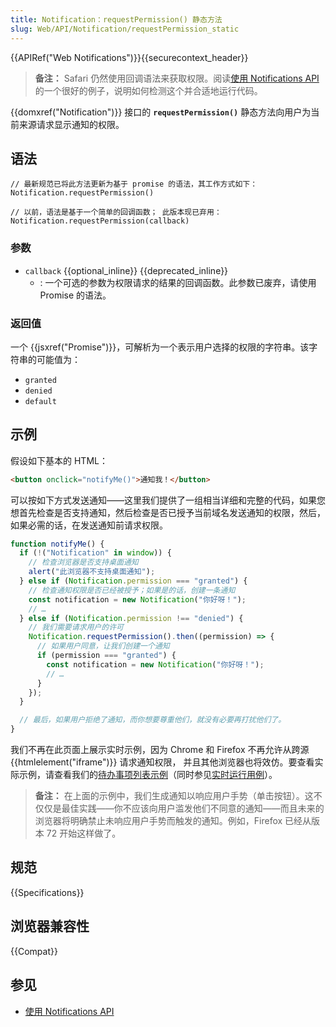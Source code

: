 ```yaml
---
title: Notification：requestPermission() 静态方法
slug: Web/API/Notification/requestPermission_static
---
```


{{APIRef("Web Notifications")}}{{securecontext_header}}

> **备注：** Safari 仍然使用回调语法来获取权限。阅读[使用 Notifications API](/zh-CN/docs/Web/API/Notifications_API/Using_the_Notifications_API) 的一个很好的例子，说明如何检测这个并合适地运行代码。

{{domxref("Notification")}} 接口的 **`requestPermission()`** 静态方法向用户为当前来源请求显示通知的权限。

## 语法

```js-nolint
// 最新规范已将此方法更新为基于 promise 的语法，其工作方式如下：
Notification.requestPermission()

// 以前，语法是基于一个简单的回调函数； 此版本现已弃用：
Notification.requestPermission(callback)
```

### 参数

- `callback` {{optional_inline}} {{deprecated_inline}}
  - : 一个可选的参数为权限请求的结果的回调函数。此参数已废弃，请使用 Promise 的语法。

### 返回值

一个 {{jsxref("Promise")}}，可解析为一个表示用户选择的权限的字符串。该字符串的可能值为：

- `granted`
- `denied`
- `default`

## 示例

假设如下基本的 HTML：

```html
<button onclick="notifyMe()">通知我！</button>
```

可以按如下方式发送通知——这里我们提供了一组相当详细和完整的代码，如果您想首先检查是否支持通知，然后检查是否已授予当前域名发送通知的权限，然后，如果必需的话，在发送通知前请求权限。

```js
function notifyMe() {
  if (!("Notification" in window)) {
    // 检查浏览器是否支持桌面通知
    alert("此浏览器不支持桌面通知");
  } else if (Notification.permission === "granted") {
    // 检查通知权限是否已经被授予；如果是的话，创建一条通知
    const notification = new Notification("你好呀！");
    // …
  } else if (Notification.permission !== "denied") {
    // 我们需要请求用户的许可
    Notification.requestPermission().then((permission) => {
      // 如果用户同意，让我们创建一个通知
      if (permission === "granted") {
        const notification = new Notification("你好呀！");
        // …
      }
    });
  }

  // 最后，如果用户拒绝了通知，而你想要尊重他们，就没有必要再打扰他们了。
}
```

我们不再在此页面上展示实时示例，因为 Chrome 和 Firefox 不再允许从跨源 {{htmlelement("iframe")}} 请求通知权限， 并且其他浏览器也将效仿。要查看实际示例，请查看我们的[待办事项列表示例](https://github.com/mdn/dom-examples/tree/main/to-do-notifications)（同时参见[实时运行用例](https://mdn.github.io/dom-examples/to-do-notifications/)）。

> **备注：** 在上面的示例中，我们生成通知以响应用户手势（单击按钮）。这不仅仅是最佳实践——你不应该向用户滥发他们不同意的通知——而且未来的浏览器将明确禁止未响应用户手势而触发的通知。例如，Firefox 已经从版本 72 开始这样做了。

## 规范

{{Specifications}}

## 浏览器兼容性

{{Compat}}

## 参见

- [使用 Notifications API](/zh-CN/docs/Web/API/notification/Using_Web_Notifications)
